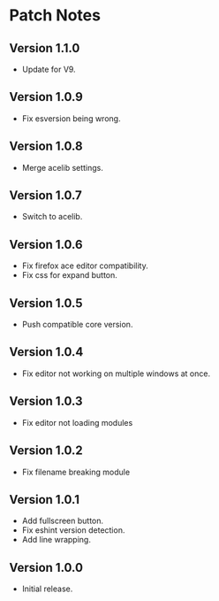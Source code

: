 # Patch Notes

## Version 1.1.0

- Update for V9.

## Version 1.0.9

- Fix esversion being wrong.

## Version 1.0.8

- Merge acelib settings.

## Version 1.0.7

- Switch to acelib.

## Version 1.0.6

- Fix firefox ace editor compatibility.
- Fix css for expand button.

## Version 1.0.5

- Push compatible core version.

## Version 1.0.4

- Fix editor not working on multiple windows at once.

## Version 1.0.3

- Fix editor not loading modules

## Version 1.0.2

- Fix filename breaking module

## Version 1.0.1

- Add fullscreen button.
- Fix eshint version detection.
- Add line wrapping.

## Version 1.0.0

- Initial release.
